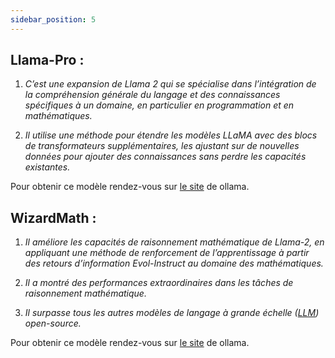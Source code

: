 ```yaml
---
sidebar_position: 5
---
```


## Llama-Pro :

1. *C’est une expansion de Llama 2 qui se spécialise dans l’intégration de la compréhension générale du langage et des connaissances spécifiques à un domaine, en particulier en programmation et en mathématiques.*

2. *Il utilise une méthode pour étendre les modèles LLaMA avec des blocs de transformateurs supplémentaires, les ajustant sur de nouvelles données pour ajouter des connaissances sans perdre les capacités existantes.*

Pour obtenir ce modèle rendez-vous sur [le site](https://ollama.ai/library/llama-pro/tags) de ollama.

## WizardMath :

1. *Il améliore les capacités de raisonnement mathématique de Llama-2, en appliquant une méthode de renforcement de l’apprentissage à partir des retours d’information Evol-Instruct au domaine des mathématiques.*

2. *Il a montré des performances extraordinaires dans les tâches de raisonnement mathématique.*

3. *Il surpasse tous les autres modèles de langage à grande échelle ([LLM](/docs/Comprendre/glossaire#LLM)) open-source.*

Pour obtenir ce modèle rendez-vous sur [le site](https://ollama.ai/library/wizard-math/tags) de ollama.